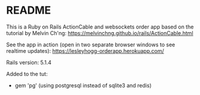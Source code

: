 # README

This is a Ruby on Rails ActionCable and websockets order app based on the tutorial by Melvin Ch'ng: https://melvinchng.github.io/rails/ActionCable.html

See the app in action (open in two separate browser windows to see realtime updates): https://lesleyhogg-orderapp.herokuapp.com/

Rails version: 5.1.4

Added to the tut:
* gem 'pg' (using postgresql instead of sqlite3 and redis)
